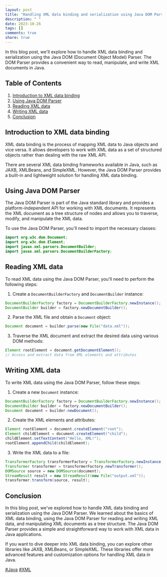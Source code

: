 ```yaml
---
layout: post
title: "Handling XML data binding and serialization using Java DOM Parser"
description: " "
date: 2023-10-26
tags: []
comments: true
share: true
---
```


In this blog post, we'll explore how to handle XML data binding and serialization using the Java DOM (Document Object Model) Parser. The DOM Parser provides a convenient way to read, manipulate, and write XML documents in Java.

## Table of Contents
1. [Introduction to XML data binding](#introduction-to-xml-data-binding)
2. [Using Java DOM Parser](#using-java-dom-parser)
3. [Reading XML data](#reading-xml-data)
4. [Writing XML data](#writing-xml-data)
5. [Conclusion](#conclusion)

## Introduction to XML data binding

XML data binding is the process of mapping XML data to Java objects and vice versa. It allows developers to work with XML data as a set of structured objects rather than dealing with the raw XML API.

There are several XML data binding frameworks available in Java, such as JAXB, XMLBeans, and SimpleXML. However, the Java DOM Parser provides a built-in and lightweight solution for handling XML data binding.

## Using Java DOM Parser

The Java DOM Parser is part of the Java standard library and provides a platform-independent API for working with XML documents. It represents the XML document as a tree structure of nodes and allows you to traverse, modify, and manipulate the XML data.

To use the Java DOM Parser, you'll need to import the necessary classes:

```java
import org.w3c.dom.Document;
import org.w3c.dom.Element;
import javax.xml.parsers.DocumentBuilder;
import javax.xml.parsers.DocumentBuilderFactory;
```

## Reading XML data

To read XML data using the Java DOM Parser, you'll need to perform the following steps:

1. Create a `DocumentBuilderFactory` and `DocumentBuilder` instance:

```java
DocumentBuilderFactory factory = DocumentBuilderFactory.newInstance();
DocumentBuilder builder = factory.newDocumentBuilder();
```

2. Parse the XML file and obtain a `Document` object:

```java
Document document = builder.parse(new File("data.xml"));
```

3. Traverse the XML document and extract the desired data using various DOM methods:

```java
Element rootElement = document.getDocumentElement();
// Access and extract data from XML elements and attributes
```

## Writing XML data

To write XML data using the Java DOM Parser, follow these steps:

1. Create a new `Document` instance:

```java
DocumentBuilderFactory factory = DocumentBuilderFactory.newInstance();
DocumentBuilder builder = factory.newDocumentBuilder();
Document document = builder.newDocument();
```

2. Create the XML elements and attributes:

```java
Element rootElement = document.createElement("root");
Element childElement = document.createElement("child");
childElement.setTextContent("Hello, XML!");
rootElement.appendChild(childElement);
```

3. Write the XML data to a file:

```java
TransformerFactory transformerFactory = TransformerFactory.newInstance();
Transformer transformer = transformerFactory.newTransformer();
DOMSource source = new DOMSource(document);
StreamResult result = new StreamResult(new File("output.xml"));
transformer.transform(source, result);
```

## Conclusion

In this blog post, we've explored how to handle XML data binding and serialization using the Java DOM Parser. We learned about the basics of XML data binding, using the Java DOM Parser for reading and writing XML data, and manipulating XML documents as a tree structure. The Java DOM Parser provides a simple and straightforward way to work with XML data in Java applications.

If you want to dive deeper into XML data binding, you can explore other libraries like JAXB, XMLBeans, or SimpleXML. These libraries offer more advanced features and customization options for handling XML data in Java.

[#Java](#java) [#XML](#xml)